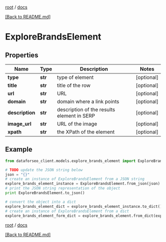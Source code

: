 [root](./../ "root") / [docs](./ "docs")

[[Back to README.md]](./../README.md "[Back to README.md]")

# ExploreBrandsElement

## Properties

Name | Type | Description | Notes
------------ | ------------- | ------------- | -------------
**type** | **str** | type of element | [optional]
**title** | **str** | title of the row | [optional]
**url** | **str** | URL | [optional]
**domain** | **str** | domain where a link points | [optional]
**description** | **str** | description of the results element in SERP | [optional]
**image_url** | **str** | URL of the image | [optional]
**xpath** | **str** | the XPath of the element | [optional]

## Example

```python
from dataforseo_client.models.explore_brands_element import ExploreBrandsElement

# TODO update the JSON string below
json = "{}"
# create an instance of ExploreBrandsElement from a JSON string
explore_brands_element_instance = ExploreBrandsElement.from_json(json)
# print the JSON string representation of the object
print ExploreBrandsElement.to_json()

# convert the object into a dict
explore_brands_element_dict = explore_brands_element_instance.to_dict()
# create an instance of ExploreBrandsElement from a dict
explore_brands_element_form_dict = explore_brands_element.from_dict(explore_brands_element_dict)
```

  

[root](./../ "root") / [docs](./ "docs")

[[Back to README.md]](./../README.md "[Back to README.md]")